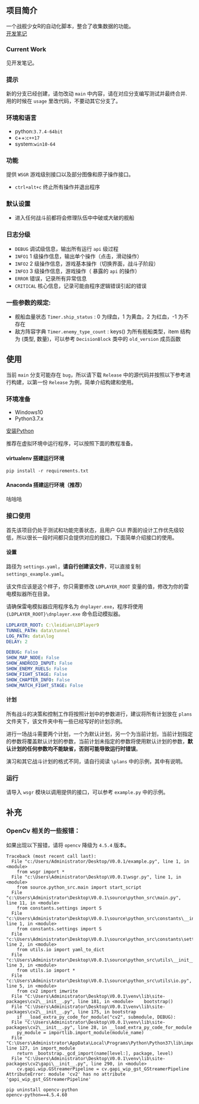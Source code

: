 ## 项目简介

一个战舰少女R的自动化脚本，整合了收集数据的功能。  
[开发笔记](https://www.notion.so/WSR-4bce2f550be14711a576465e72f41c12)

### Current Work

见开发笔记。  

### 提示

新的分支已经创建，请勿改动 `main` 中内容，请在对应分支编写测试并最终合并.  
用的时候在 `usage` 里改代码，不要动其它分支了。

### 环境和语言

- python:`3.7.4-64bit`
- c++:`c++17`
- system:`win10-64`

### 功能

提供 `WSGR` 游戏级别接口以及部分图像和原子操作接口。

- `ctrl+alt+c` 终止所有操作并退出程序

### 默认设置

- 进入任何战斗前都将会修理队伍中中破或大破的舰船

### 日志分级

- `DEBUG` 调试级信息，输出所有运行 `api` 级过程
- `INFO1` 1 级操作信息，输出单个操作（点击，滑动操作）
- `INFO2` 2 级操作信息，游戏基本操作（切换界面，战斗子阶段）
- `INFO3` 3 级操作信息，游戏操作（ 暴露的 `api` 的操作）
- `ERROR` 错误，记录所有异常信息
- `CRITICAL` 核心信息，记录可能由程序逻辑错误引起的错误


### 一些参数的规定:

- 舰船血量状态 `Timer.ship_status` : 0 为绿血，1 为黄血，2 为红血，-1 为不存在
- 敌方阵容字典 `Timer.enemy_type_count` : keys() 为所有舰船类型，item 结构为 (类型, 数量)，可以参考 `DecisionBlock`  类中的 `old_version` 成员函数

## 使用

当前 `main` 分支可能存在 `bug`，所以请下载 `Release` 中的源代码并按照以下参考进行构建，以第一份 `Release` 为例，简单介绍构建和使用。

### 环境准备

- Windows10
- Python3.7.x

[安装Python](https://zhuanlan.zhihu.com/p/111168324)

推荐在虚拟环境中运行程序，可以按照下面的教程准备。

#### virtualenv 搭建运行环境

`pip install -r requirements.txt`

#### Anaconda 搭建运行环境（推荐）

咕咕咕

### 接口使用

首先该项目仍处于测试和功能完善状态，且用户 GUI 界面的设计工作优先级较低，所以很长一段时间都只会提供对应的接口，下面简单介绍接口的使用。

#### 设置

路径为 `settings.yaml`，**请自行创建该文件**，可以直接复制 `settings_example.yaml`。

该文件应该是这个样子，你只需要修改 `LDPLAYER_ROOT` 变量的值，修改为你的雷电模拟器所在目录。

请确保雷电模拟器应用程序名为 `dnplayer.exe`，程序将使用 `{LDPLAYER_ROOT}\dnplayer.exe` 命令启动模拟器。

```yaml
LDPLAYER_ROOT: C:\leidian\LDPlayer9
TUNNEL_PATH: data\tunnel
LOG_PATH: data\log
DELAY: 2

DEBUG: False
SHOW_MAP_NODE: False
SHOW_ANDROID_INPUT: False
SHOW_ENEMY_RUELS: False
SHOW_FIGHT_STAGE: False
SHOW_CHAPTER_INFO: False
SHOW_MATCH_FIGHT_STAGE: False
```

#### 计划

所有战斗的决策和控制工作将按照计划中的参数进行，建议将所有计划放在 `plans` 文件夹下，该文件夹中有一些已经写好的计划示例。

进行一场战斗需要两个计划，一个为默认计划，另一个为当前计划，当前计划指定的参数将覆盖默认计划的参数，当前计划未指定的参数将使用默认计划的参数，**默认计划的任何参数均不能缺省，否则可能导致运行时错误**。

演习和其它战斗计划的格式不同，请自行阅读 `\plans` 中的示例，其中有说明。

### 运行

请导入 `wsgr` 模块以调用提供的接口，可以参考 `example.py` 中的示例。

## 补充
### OpenCv 相关的一些报错：
如果出现以下报错，请将 `opencv` 降级为 `4.5.4` 版本。  
```
Traceback (most recent call last):
  File "c:/Users/Administrator/Desktop/V0.0.1/example.py", line 1, in <module>
    from wsgr import *
  File "c:\Users\Administrator\Desktop\V0.0.1\wsgr.py", line 1, in <module>
    from source.python_src.main import start_script   
  File "c:\Users\Administrator\Desktop\V0.0.1\source\python_src\main.py", line 11, in <module>
    from constants.settings import S
  File "c:\Users\Administrator\Desktop\V0.0.1\source\python_src\constants\__init__.py", line 1, in <module> 
    from constants.settings import S
  File "c:\Users\Administrator\Desktop\V0.0.1\source\python_src\constants\settings.py", line 2, in <module> 
    from utils.io import yaml_to_dict
  File "c:\Users\Administrator\Desktop\V0.0.1\source\python_src\utils\__init__.py", line 3, in <module>     
    from utils.io import *
  File "c:\Users\Administrator\Desktop\V0.0.1\source\python_src\utils\io.py", line 5, in <module>
    from cv2 import imwrite
  File "C:\Users\Administrator\Desktop\V0.0.1\venv\lib\site-packages\cv2\__init__.py", line 181, in <module>    bootstrap()
  File "C:\Users\Administrator\Desktop\V0.0.1\venv\lib\site-packages\cv2\__init__.py", line 175, in bootstrap
    if __load_extra_py_code_for_module("cv2", submodule, DEBUG):
  File "C:\Users\Administrator\Desktop\V0.0.1\venv\lib\site-packages\cv2\__init__.py", line 28, in __load_extra_py_code_for_module
    py_module = importlib.import_module(module_name)  
  File "C:\Users\Administrator\AppData\Local\Programs\Python\Python37\lib\importlib\__init__.py", line 127, in import_module
    return _bootstrap._gcd_import(name[level:], package, level)
  File "C:\Users\Administrator\Desktop\V0.0.1\venv\lib\site-packages\cv2\gapi\__init__.py", line 290, in <module>
    cv.gapi.wip.GStreamerPipeline = cv.gapi_wip_gst_GStreamerPipeline
AttributeError: module 'cv2' has no attribute 'gapi_wip_gst_GStreamerPipeline'
```
`pip uninstall opencv-python`  
`opencv-python==4.5.4.60`  


